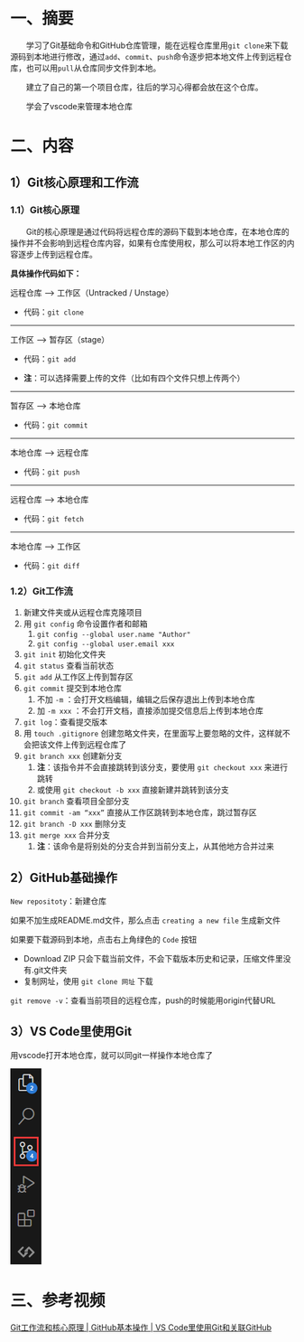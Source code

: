 # 一、摘要

&emsp;&emsp;学习了Git基础命令和GitHub仓库管理，能在远程仓库里用`git clone`来下载源码到本地进行修改，通过`add`、`commit`、`push`命令逐步把本地文件上传到远程仓库，也可以用`pull`从仓库同步文件到本地。

&emsp;&emsp;建立了自己的第一个项目仓库，往后的学习心得都会放在这个仓库。

&emsp;&emsp;学会了vscode来管理本地仓库

# 二、内容

## 1）Git核心原理和工作流

### 1.1）Git核心原理

&emsp;&emsp;Git的核心原理是通过代码将远程仓库的源码下载到本地仓库，在本地仓库的操作并不会影响到远程仓库内容，如果有仓库使用权，那么可以将本地工作区的内容逐步上传到远程仓库。

**具体操作代码如下：**

远程仓库 --> 工作区（Untracked / Unstage）

- 代码：`git clone`

---

工作区 --> 暂存区（stage）

- 代码：`git add`

- **注**：可以选择需要上传的文件（比如有四个文件只想上传两个）

---

暂存区 --> 本地仓库

- 代码：`git commit`

---

本地仓库 --> 远程仓库

- 代码：`git push`

---

远程仓库 --> 本地仓库

- 代码：`git fetch`

---

本地仓库 --> 工作区

- 代码：`git diff`



### 1.2）Git工作流

1. 新建文件夹或从远程仓库克隆项目
2. 用 `git config` 命令设置作者和邮箱
   1. `git config --global user.name "Author"`
   2. `git config --global user.email xxx`
3. `git init` 初始化文件夹
4. `git status` 查看当前状态
5. `git add` 从工作区上传到暂存区
6. `git commit` 提交到本地仓库
   1. 不加 `-m` ：会打开文档编辑，编辑之后保存退出上传到本地仓库
   2. 加 `-m xxx` ：不会打开文档，直接添加提交信息后上传到本地仓库
7. `git log`：查看提交版本
8. 用 `touch .gitignore` 创建忽略文件夹，在里面写上要忽略的文件，这样就不会把该文件上传到远程仓库了
9. `git branch xxx` 创建新分支
   1. **注**：该指令并不会直接跳转到该分支，要使用 `git checkout xxx` 来进行跳转
   2. 或使用 `git checkout -b xxx` 直接新建并跳转到该分支
10. `git branch` 查看项目全部分支
11. `git commit -am “xxx”` 直接从工作区跳转到本地仓库，跳过暂存区
12. `git branch -D xxx` 删除分支
13. `git merge xxx` 合并分支
    1. **注**：该命令是将别处的分支合并到当前分支上，从其他地方合并过来





## 2）GitHub基础操作

`New repositoty`：新建仓库

如果不加生成README.md文件，那么点击 `creating a new file` 生成新文件

如果要下载源码到本地，点击右上角绿色的 `Code` 按钮

- Download ZIP 只会下载当前文件，不会下载版本历史和记录，压缩文件里没有.git文件夹
- 复制网址，使用 `git clone 网址` 下载

`git remove -v`：查看当前项目的远程仓库，push的时候能用origin代替URL

## 3）VS Code里使用Git

用vscode打开本地仓库，就可以同git一样操作本地仓库了

![image-20230906104848714](GitHub基础学习.assets/image-20230906104848714.png)

# 三、参考视频
[Git工作流和核心原理 | GitHub基本操作 | VS Code里使用Git和关联GitHub](https://www.bilibili.com/video/BV1r3411F7kn/?spm_id_from=333.337.search-card.all.click&vd_source=4aa44bc3637d6eebb58bf20e86211d23)

